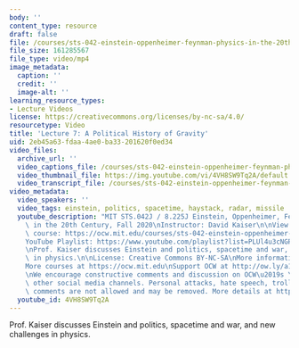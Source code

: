 ```yaml
---
body: ''
content_type: resource
draft: false
file: /courses/sts-042-einstein-oppenheimer-feynman-physics-in-the-20th-century-fall-2020/ocw_8225_sts042_lecture07_2020sep28_360p_16_9.mp4
file_size: 161285567
file_type: video/mp4
image_metadata:
  caption: ''
  credit: ''
  image-alt: ''
learning_resource_types:
- Lecture Videos
license: https://creativecommons.org/licenses/by-nc-sa/4.0/
resourcetype: Video
title: 'Lecture 7: A Political History of Gravity'
uid: 2eb45a63-fdaa-4ae0-ba33-201620f0ed34
video_files:
  archive_url: ''
  video_captions_file: /courses/sts-042-einstein-oppenheimer-feynman-physics-in-the-20th-century-fall-2020/1K7r2aXyxrBbfMtUCSA-AiEnbNSmEsPhG_transcript.webvtt
  video_thumbnail_file: https://img.youtube.com/vi/4VH8SW9Tq2A/default.jpg
  video_transcript_file: /courses/sts-042-einstein-oppenheimer-feynman-physics-in-the-20th-century-fall-2020/1K7r2aXyxrBbfMtUCSA-AiEnbNSmEsPhG_transcript.pdf
video_metadata:
  video_speakers: ''
  video_tags: einstein, politics, spacetime, haystack, radar, missile
  youtube_description: "MIT STS.042J / 8.225J Einstein, Oppenheimer, Feynman: Physics\
    \ in the 20th Century, Fall 2020\nInstructor: David Kaiser\n\nView the complete\
    \ course: https://ocw.mit.edu/courses/sts-042-einstein-oppenheimer-feynman-physics-in-the-20th-century-fall-2020\n\
    YouTube Playlist: https://www.youtube.com/playlist?list=PLUl4u3cNGP63bAfjGas3TuA4ZCPUtN6Xf\n\
    \nProf. Kaiser discusses Einstein and politics, spacetime and war, and new challenges\
    \ in physics.\n\nLicense: Creative Commons BY-NC-SA\nMore information at https://ocw.mit.edu/terms\n\
    More courses at https://ocw.mit.edu\nSupport OCW at http://ow.ly/a1If50zVRlQ\n\
    \nWe encourage constructive comments and discussion on OCW\u2019s YouTube and\
    \ other social media channels. Personal attacks, hate speech, trolling, and inappropriate\
    \ comments are not allowed and may be removed. More details at https://ocw.mit.edu/comments."
  youtube_id: 4VH8SW9Tq2A
---
```

Prof. Kaiser discusses Einstein and politics, spacetime and war, and new challenges in physics.